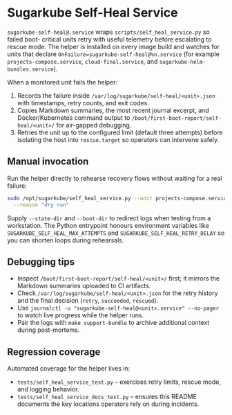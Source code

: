 # Sugarkube Self-Heal Service

`sugarkube-self-heal@.service` wraps `scripts/self_heal_service.py` so failed boot-
critical units retry with useful telemetry before escalating to rescue mode. The
helper is installed on every image build and watches for units that declare
`OnFailure=sugarkube-self-heal@%n.service` (for example
`projects-compose.service`, `cloud-final.service`, and
`sugarkube-helm-bundles.service`).

When a monitored unit fails the helper:

1. Records the failure inside `/var/log/sugarkube/self-heal/<unit>.json` with
   timestamps, retry counts, and exit codes.
2. Copies Markdown summaries, the most recent journal excerpt, and Docker/Kubernetes
   command output to `/boot/first-boot-report/self-heal/<unit>/` for air-gapped
   debugging.
3. Retries the unit up to the configured limit (default three attempts) before
   isolating the host into `rescue.target` so operators can intervene safely.

## Manual invocation

Run the helper directly to rehearse recovery flows without waiting for a real
failure:

```sh
sudo /opt/sugarkube/self_heal_service.py --unit projects-compose.service \
  --reason "dry run"
```

Supply `--state-dir` and `--boot-dir` to redirect logs when testing from a
workstation. The Python entrypoint honours environment variables like
`SUGARKUBE_SELF_HEAL_MAX_ATTEMPTS` and `SUGARKUBE_SELF_HEAL_RETRY_DELAY` so you
can shorten loops during rehearsals.

## Debugging tips

- Inspect `/boot/first-boot-report/self-heal/<unit>/` first; it mirrors the
  Markdown summaries uploaded to CI artifacts.
- Check `/var/log/sugarkube/self-heal/<unit>.json` for the retry history and the
  final decision (`retry`, `succeeded`, `rescued`).
- Use `journalctl -u "sugarkube-self-heal@<unit>.service" --no-pager` to watch
  live progress while the helper runs.
- Pair the logs with `make support-bundle` to archive additional context during
  post-mortems.

## Regression coverage

Automated coverage for the helper lives in:

- `tests/self_heal_service_test.py` – exercises retry limits, rescue mode, and
  logging behavior.
- `tests/self_heal_service_docs_test.py` – ensures this README documents the key
  locations operators rely on during incidents.
